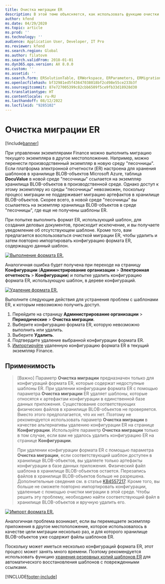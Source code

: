```yaml
---
title: Очистка миграции ER
description: В этой теме объясняется, как использовать функцию очистки миграции электронной отчетности (ER) для разрешения проблем с шаблонами ER.
author: kfend
ms.date: 04/29/2020
ms.topic: article
ms.prod: ''
ms.technology: ''
audience: Application User, Developer, IT Pro
ms.reviewer: kfend
ms.search.region: Global
ms.author: filatovm
ms.search.validFrom: 2018-01-01
ms.dyn365.ops.version: AX 8.0.0
ms.custom: ''
ms.assetid: ''
ms.search.form: ERSolutionTable, ERWorkspace, ERParameters, ERMigrationCleanup
ms.openlocfilehash: bf32981ed5f43647038018bf2cd98e55ce233b3f
ms.sourcegitcommit: 87e727005399c82cbb6509f5ce9fb33d18928d30
ms.translationtype: HT
ms.contentlocale: ru-RU
ms.lasthandoff: 08/12/2022
ms.locfileid: "9285102"
---
```

# <a name="er-migration-cleanup"></a>Очистка миграции ER 

[!include[banner](../includes/banner.md)]

При управлении экземплярами Finance можно выполнить миграцию текущего экземпляра в другое местоположение. Например, можно перенести производственный экземпляр в новую среду "песочницы". Если платформа электронной отчетности (ER) настроена для хранения шаблонов в хранилище BLOB-объектов Microsoft Azure, таблица **DocuValue** в новой среде "песочницы" ссылается на экземпляр хранилища BLOB-объектов в производственной среде. Однако доступ к этому экземпляру из среды "песочницы" невозможен, поскольку процесс миграции не поддерживает миграцию артефактов в хранилище BLOB-объектов. Скорее всего, в новой среде "песочницы" вы ссылаетесь на экземпляр хранилища BLOB-объектов в среде "песочницы", где еще не получены шаблоны ER.

При попытке выполнить формат ER, использующий шаблон, для создания деловых документов, происходит исключение, и вы получаете уведомление об отсутствующем шаблоне. Кроме того, вам предлагается воспользоваться очисткой миграции ER, чтобы удалить и затем повторно импортировать конфигурацию формата ER, содержащую данный шаблон.

[![Выполнение формата ER.](./media/er-migration-cleanup-run.png)](./media/er-migration-cleanup-run.png)

Аналогичная ошибка будет получена при переходе на страницу **Конфигурации** (**Администрирование организации** \> **Электронная отчетность** \> **Конфигурации**) и попытке удалить конфигурацию формата ER, использующую шаблон, в дереве конфигураций.

[![Удаление формата ER.](./media/er-migration-cleanup-delete.png)](./media/er-migration-cleanup-delete.png)

Выполните следующие действия для устранения проблем с шаблонами ER, к которым невозможно получить доступ.

1.  Перейдите на страницу **Администрирование организации** \> **Периодические** \> **Очистка миграции**.
2.  Выберите конфигурацию формата ER, которую невозможно выполнить или удалить.
3.  Выберите **Удалить**.
4.  Подтвердите удаление выбранной конфигурации формата ER.
5.  [Импортируйте](download-electronic-reporting-configuration-lcs.md) удаленную конфигурацию формата ER в текущий экземпляр Finance.

## <a name="applicability"></a>Применимость

> [Важно] Параметр **Очистка миграции** предназначен только для конфигураций формата ER, которые содержат недоступные шаблоны ER. При удалении конфигурации формата ER с помощью параметра **Очистка миграции** ER удаляет шаблоны, которые относятся к артефактам конфигурации в единственной базе данных приложения. Существование соответствующих физических файлов в хранилище BLOB-объектов не проверяется. Вместо этого предполагается, что их нет. Поэтому не рекомендуется использовать параметр **Очистка миграции** в качестве альтернативы удалению конфигурации ER на странице **Конфигурации**. Используйте параметр **Очистка миграции** только в том случае, если вам не удалось удалить конфигурацию ER на странице **Конфигурации**.
>
> При удалении конфигурации формата ER с помощью параметра **Очистка миграции**, если соответствующий шаблон доступен в хранилище BLOB-объектов, вы удаляете только артефакты конфигурации в базе данных приложения. Физический файл шаблона в хранилище BLOB-объектов остается. Перезапись файлов в хранилище BLOB-объектов больше не разрешена. Дополнительные сведения см. в статье [KB4557217](https://fix.lcs.dynamics.com/Issue/Details?kb=4557217). Кроме того, вы больше не сможете повторно импортировать конфигурации, удаленные с помощью очистки миграции в этой среде. Чтобы решить эту проблему, необходимо найти соответствующий файл в хранилище BLOB-объектов и вручную удалить его.

[![Импорт формата ER.](./media/er-migration-cleanup-import.png)](./media/er-migration-cleanup-import.png)

Аналогичная проблема возникает, если вы перемещаете экземпляр приложения в другое местоположение, которое использовалось в качестве цели миграции несколько раз, и для которого хранилище BLOB-объектов уже содержит файлы шаблонов ER.

Поскольку может иметься несколько конфигураций формата ER, этот процесс может занять много времени. Поэтому рекомендуется использовать функцию [хранения резервных копий шаблонов ER](er-backup-storage-templates.md) для автоматического восстановления шаблонов с поврежденными ссылками.


[!INCLUDE[footer-include](../../../includes/footer-banner.md)]
